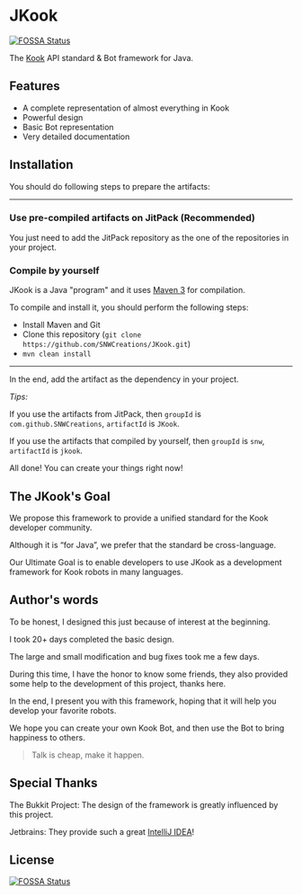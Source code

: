 # JKook
[![FOSSA Status](https://app.fossa.com/api/projects/git%2Bgithub.com%2FSNWCreations%2FJKook.svg?type=shield)](https://app.fossa.com/projects/git%2Bgithub.com%2FSNWCreations%2FJKook?ref=badge_shield)


The [Kook](https://kookapp.cn) API standard & Bot framework for Java.

## Features

* A complete representation of almost everything in Kook
* Powerful design
* Basic Bot representation
* Very detailed documentation

## Installation

You should do following steps to prepare the artifacts:

---

### Use pre-compiled artifacts on JitPack (Recommended)

You just need to add the JitPack repository as the one of the repositories in your project.

### Compile by yourself

JKook is a Java "program" and it uses [Maven 3](https://maven.apache.org) for compilation.

To compile and install it, you should perform the following steps:
* Install Maven and Git
* Clone this repository (`git clone https://github.com/SNWCreations/JKook.git`)
* `mvn clean install`

---

In the end, add the artifact as the dependency in your project.

_Tips:_

If you use the artifacts from JitPack, then `groupId` is `com.github.SNWCreations`, `artifactId` is `JKook`.

If you use the artifacts that compiled by yourself, then `groupId` is `snw`, `artifactId` is `jkook`.

All done! You can create your things right now!

## The JKook's Goal

We propose this framework to provide a unified standard for the Kook developer community.

Although it is “for Java”, we prefer that the standard be cross-language.

Our Ultimate Goal is to enable developers to use JKook as a development framework for Kook robots in many languages.

## Author's words

To be honest, I designed this just because of interest at the beginning.

I took 20+ days completed the basic design.

The large and small modification and bug fixes took me a few days.

During this time, I have the honor to know some friends, they also provided some help to the development of this project, thanks here.

In the end, I present you with this framework, hoping that it will help you develop your favorite robots.

We hope you can create your own Kook Bot, and then use the Bot to bring happiness to others.

> Talk is cheap, make it happen.

## Special Thanks

The Bukkit Project: The design of the framework is greatly influenced by this project.

Jetbrains: They provide such a great [IntelliJ IDEA](https://www.jetbrains.com/idea)!


## License
[![FOSSA Status](https://app.fossa.com/api/projects/git%2Bgithub.com%2FSNWCreations%2FJKook.svg?type=large)](https://app.fossa.com/projects/git%2Bgithub.com%2FSNWCreations%2FJKook?ref=badge_large)